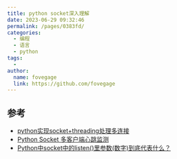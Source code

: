 ```yaml
---
title: python socket深入理解
date: 2023-06-29 09:32:46
permalink: /pages/0383fd/
categories:
  - 编程
  - 语言
  - python
tags:
  - 
author: 
  name: fovegage
  link: https://github.com/fovegage
---
```

## 参考

- [python实现socket+threading处理多连接](https://blog.csdn.net/qq_39687901/article/details/81531101)
- [Python Socket 多客户端心跳监测](https://www.k2zone.cn/?p=511)
- [Python中socket中的listen()里参数(数字)到底代表什么？](https://www.cnblogs.com/gaohuayan/p/11139397.html)